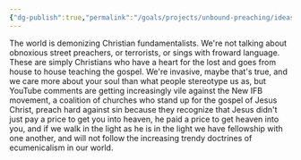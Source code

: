 ```yaml
---
{"dg-publish":true,"permalink":"/goals/projects/unbound-preaching/ideas/why-make-bible-academy-oriented-towards-fundamentalist-doctrines/","tags":["website"],"created":"Nov 07, 2018, 11:11 AM"}
---
```



The world is demonizing Christian fundamentalists. We're not talking about obnoxious street preachers, or terrorists, or sings with froward language. These are simply Christians who have a heart for the lost and goes from house to house teaching the gospel. We're invasive, maybe that's true, and we care more about your soul than what people stereotype us as, but YouTube comments are getting increasingly vile against the New IFB movement, a coalition of churches who stand up for the gospel of Jesus Christ, preach hard against sin because they recognize that Jesus didn't just pay a price to get you into heaven, he paid a price to get heaven into you, and if we walk in the light as he is in the light we have fellowship with one another, and will not follow the increasing trendy doctrines of ecumenicalism in our world.


